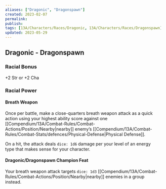 ```yaml
---
aliases: ["Dragonic", "Dragonspawn"]
created: 2023-02-07
permalink: 
publish: 
tags: [13A/Characters/Races/Dragonic, 13A/Characters/Races/Dragonspawn]
updated: 2023-05-29
---
```


## Dragonic - Dragonspawn

### Racial Bonus

+2 Str or +2 Cha

### Racial Power

#### Breath Weapon

Once per battle, make a close-quarters breath weapon attack as a quick action using your highest ability score against one [[Compendium/13A/Combat-Rules/Combat-Actions/Position/Nearby|nearby]] enemy’s [[Compendium/13A/Combat-Rules/Combat-Stats/defences/Physical-Defense|Physical Defense]].

On a hit, the attack deals `dice: 1d6` damage per your level of an energy type that makes sense for your character.

#### Dragonic/Dragonspawn Champion Feat

Your breath weapon attack targets `dice: 1d3` [[Compendium/13A/Combat-Rules/Combat-Actions/Position/Nearby|nearby]] enemies in a group instead.

